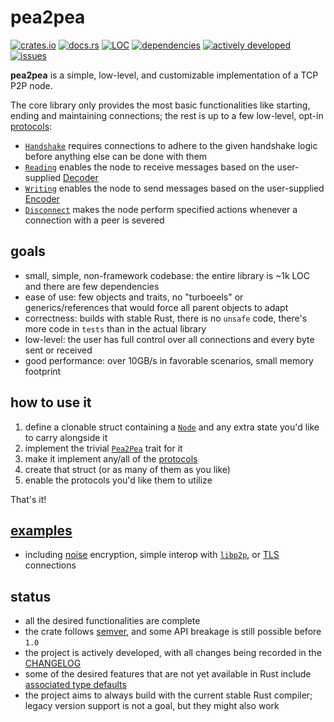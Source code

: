 # pea2pea
[![crates.io](https://img.shields.io/crates/v/pea2pea)](https://crates.io/crates/pea2pea)
[![docs.rs](https://docs.rs/pea2pea/badge.svg)](https://docs.rs/pea2pea)
[![LOC](https://tokei.rs/b1/github/ljedrz/pea2pea?category=code)](https://github.com/ljedrz/pea2pea/tree/master/src)
[![dependencies](https://deps.rs/repo/github/ljedrz/pea2pea/status.svg)](https://deps.rs/repo/github/ljedrz/pea2pea)
[![actively developed](https://img.shields.io/badge/maintenance-actively--developed-brightgreen.svg)](https://gist.github.com/cheerfulstoic/d107229326a01ff0f333a1d3476e068d)
[![issues](https://img.shields.io/github/issues-raw/ljedrz/pea2pea)](https://github.com/ljedrz/pea2pea/issues)

**pea2pea** is a simple, low-level, and customizable implementation of a TCP P2P node.

The core library only provides the most basic functionalities like starting, ending and maintaining connections; the rest is up to a few
low-level, opt-in [protocols](https://docs.rs/pea2pea/latest/pea2pea/protocols/index.html):
- [`Handshake`](https://docs.rs/pea2pea/latest/pea2pea/protocols/trait.Handshake.html) requires connections to adhere to the given handshake logic before anything else can be done with them
- [`Reading`](https://docs.rs/pea2pea/latest/pea2pea/protocols/trait.Reading.html) enables the node to receive messages based on the user-supplied [Decoder](https://docs.rs/tokio-util/latest/tokio_util/codec/trait.Decoder.html)
- [`Writing`](https://docs.rs/pea2pea/latest/pea2pea/protocols/trait.Writing.html) enables the node to send messages based on the user-supplied [Encoder](https://docs.rs/tokio-util/latest/tokio_util/codec/trait.Encoder.html)
- [`Disconnect`](https://docs.rs/pea2pea/latest/pea2pea/protocols/trait.Disconnect.html) makes the node perform specified actions whenever a connection with a peer is severed

## goals
- small, simple, non-framework codebase: the entire library is ~1k LOC and there are few dependencies
- ease of use: few objects and traits, no "turboeels" or generics/references that would force all parent objects to adapt
- correctness: builds with stable Rust, there is no `unsafe` code, there's more code in `tests` than in the actual library
- low-level: the user has full control over all connections and every byte sent or received
- good performance: over 10GB/s in favorable scenarios, small memory footprint

## how to use it
1. define a clonable struct containing a [`Node`](https://docs.rs/pea2pea/latest/pea2pea/struct.Node.html) and any extra state you'd like to carry alongside it
2. implement the trivial [`Pea2Pea`](https://docs.rs/pea2pea/latest/pea2pea/trait.Pea2Pea.html) trait for it
3. make it implement any/all of the [protocols](https://docs.rs/pea2pea/latest/pea2pea/protocols/index.html)
4. create that struct (or as many of them as you like)
5. enable the protocols you'd like them to utilize

That's it!

## [examples](https://github.com/ljedrz/pea2pea/tree/master/examples)

- including [noise](https://noiseprotocol.org/noise.html) encryption, simple interop with [`libp2p`](https://crates.io/crates/libp2p), or [TLS](https://en.wikipedia.org/wiki/Transport_Layer_Security) connections

## status
- all the desired functionalities are complete
- the crate follows [semver](https://semver.org/), and some API breakage is still possible before `1.0`
- the project is actively developed, with all changes being recorded in the [CHANGELOG](https://github.com/ljedrz/pea2pea/blob/master/CHANGELOG.md)
- some of the desired features that are not yet available in Rust include [associated type defaults](https://github.com/rust-lang/rust/issues/29661)
- the project aims to always build with the current stable Rust compiler; legacy version support is not a goal, but they might also work
